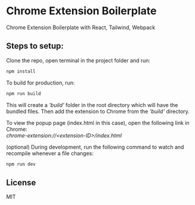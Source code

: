 # Chrome Extension Boilerplate
Chrome Extension Boilerplate with React, Tailwind, Webpack

## Steps to setup:
Clone the repo, open terminal in the project folder and run: 
```sh
npm install
```
To build for production, run:
```sh
npm run build
```
This will create a _'build'_ folder in the root directory which will have the bundled files. Then add the extension to Chrome from the _'build'_ directory.

To view the popup page (index.html in this case), open the following link in Chrome:<br>
_chrome-extension://\<extension-ID\>/index.html_

(optional) During development, run the following command to watch and recompile whenever a file changes:
```sh
npm run dev
```

## License
MIT
